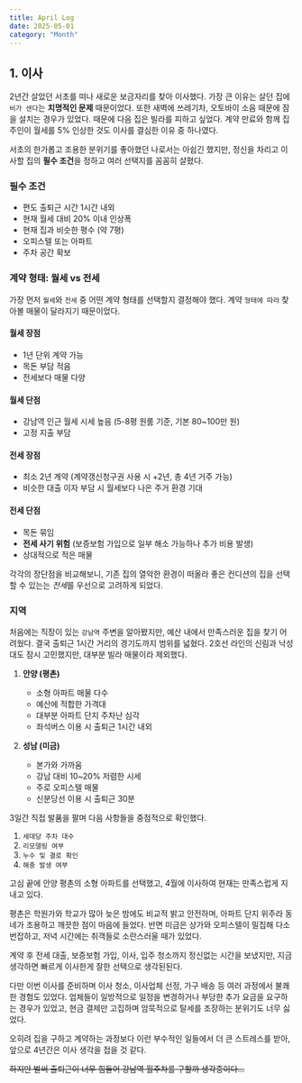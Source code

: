 ```yaml
---
title: April Log
date: 2025-05-01
category: "Month"
---
```


## 1. 이사

2년간 살았던 서초를 떠나 새로운 보금자리를 찾아 이사했다. 가장 큰 이유는 살던 집에 `비가 샌다`는 **치명적인 문제** 때문이었다. 또한 새벽에 쓰레기차, 오토바이 소음 때문에 잠을 설치는 경우가 있었다. 때문에 다음 집은 빌라를 피하고 싶었다. 계약 만료와 함께 집주인이 월세를 5% 인상한 것도 이사를 결심한 이유 중 하나였다.

서초의 한가롭고 조용한 분위기를 좋아했던 나로서는 아쉽긴 했지만, 정신을 차리고 이사할 집의 **필수 조건**을 정하고 여러 선택지를 꼼꼼히 살폈다.

### 필수 조건

- 편도 출퇴근 시간 1시간 내외
- 현재 월세 대비 20% 이내 인상폭
- 현재 집과 비슷한 평수 (약 7평)
- 오피스텔 또는 아파트
- 주차 공간 확보

### 계약 형태: 월세 vs 전세

가장 먼저 `월세`와 `전세` 중 어떤 계약 형태를 선택할지 결정해야 했다. 계약 `형태에 따라` 찾아볼 매물이 달라지기 때문이었다.

#### 월세 장점

- 1년 단위 계약 가능
- 목돈 부담 적음
- 전세보다 매물 다양

#### 월세 단점

- 강남역 인근 월세 시세 높음 (5-8평 원룸 기준, 기본 80~100만 원)
- 고정 지출 부담

#### 전세 장점

- 최소 2년 계약 (계약갱신청구권 사용 시 +2년, 총 4년 거주 가능)
- 비슷한 대출 이자 부담 시 월세보다 나은 주거 환경 기대

#### 전세 단점

- 목돈 묶임
- **전세 사기 위험** (보증보험 가입으로 일부 해소 가능하나 추가 비용 발생)
- 상대적으로 적은 매물

각각의 장단점을 비교해보니, 기존 집의 열악한 환경이 떠올라 좋은 컨디션의 집을 선택할 수 있는는 *전세*를 우선으로 고려하게 되었다.

### 지역

처음에는 직장이 있는 `강남역` 주변을 알아봤지만, 예산 내에서 만족스러운 집을 찾기 어려웠다. 결국 출퇴근 1시간 거리의 경기도까지 범위를 넓혔다. 2호선 라인의 신림과 낙성대도 잠시 고민했지만, 대부분 빌라 매물이라 제외했다.

1.  **안양 (평촌)**

    - 소형 아파트 매물 다수
    - 예산에 적합한 가격대
    - 대부분 아파트 단지 주차난 심각
    - 좌석버스 이용 시 출퇴근 1시간 내외

2.  **성남 (미금)**
    - 본가와 가까움
    - 강남 대비 10~20% 저렴한 시세
    - 주로 오피스텔 매물
    - 신분당선 이용 시 출퇴근 30분

3일간 직접 발품을 팔며 다음 사항들을 중점적으로 확인했다.

1.  `세대당 주차 대수`
2.  `리모델링 여부`
3.  `누수 및 결로 확인`
4.  `해충 발생 여부`

고심 끝에 안양 평촌의 소형 아파트를 선택했고, 4월에 이사하여 현재는 만족스럽게 지내고 있다.

평촌은 학원가와 학교가 많아 늦은 밤에도 비교적 밝고 안전하며, 아파트 단지 위주라 동네가 조용하고 깨끗한 점이 마음에 들었다. 반면 미금은 상가와 오피스텔이 밀집해 다소 번잡하고, 저녁 시간에는 취객들로 소란스러울 때가 있었다.

계약 후 전세 대출, 보증보험 가입, 이사, 입주 청소까지 정신없는 시간을 보냈지만, 지금 생각하면 빠르게 이사한게 잘한 선택으로 생각된된다.

다만 이번 이사를 준비하며 이사 청소, 이사업체 선정, 가구 배송 등 여러 과정에서 불쾌한 경험도 있었다.
업체들이 일방적으로 일정을 변경하거나 부당한 추가 요금을 요구하는 경우가 있었고, 현금 결제만 고집하며 암묵적으로 탈세를 조장하는 분위기도 너무 싫었다.

오히려 집을 구하고 계약하는 과정보다 이런 부수적인 일들에서 더 큰 스트레스를 받아, 앞으로 4년간은 이사 생각을 접을 것 같다.

~~하지만 벌써 출퇴근이 너무 힘들어 강남역 월주차를 구할까 생각중이다...~~
